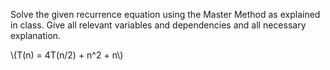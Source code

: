 Solve the given recurrence equation using the Master Method as explained in class. Give all relevant
variables and dependencies and all necessary explanation.

\\(T(n) = 4T(n/2) + n^2 + n\\)
